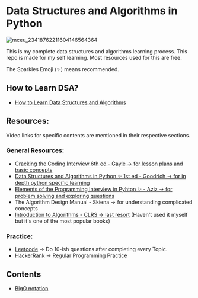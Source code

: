 # Data Structures and Algorithms in Python

![mceu_23418762211604146564364](https://user-images.githubusercontent.com/70666023/124493185-aed8be00-ddf8-11eb-8253-ca3d26064acd.jpg)

This is my complete data structures and algorithms learning process. 
This repo is made for my self learning. Most resources used for this are free.
 
The Sparkles Emoji (✨) means recommended.

## How to Learn DSA?
* [How to Learn Data Structures and Algorithms](https://youtu.be/fO0Nr8_--MI)

## Resources:
Video links for specific contents are mentioned in their respective sections.
### General Resources:
* [Cracking the Coding Interview 6th ed - Gayle -> for lesson plans and basic concepts](https://www.amazon.com/Cracking-Coding-Interview-Programming-Questions/dp/0984782850)
* [Data Structures and Algorithms in Python ✨ 1st ed - Goodrich -> for in depth python specific learning](https://www.amazon.com/Structures-Algorithms-Python-Michael-Goodrich/dp/1118290275/ref=pd_sbs_9/146-7117112-3214425?pd_rd_w=u0eqq&pf_rd_p=43345e03-9e2a-47c0-9b70-a50aa5ecbd5c&pf_rd_r=GH4061FRHKTZNWK7ZJ8Y&pd_rd_r=c91ffc68-6290-4fc9-a165-950ed977867a&pd_rd_wg=hROgA&pd_rd_i=1118290275&psc=1)
* [Elements of the Programming Interview in Pyhton ✨ - Aziz -> for problem solving and exploring questions](https://www.amazon.com/Elements-Programming-Interviews-Python-Insiders/dp/1537713949/ref=pd_sbs_3/146-7117112-3214425?pd_rd_w=h1Gnk&pf_rd_p=43345e03-9e2a-47c0-9b70-a50aa5ecbd5c&pf_rd_r=3W8ND85QTCQKRJFW53AW&pd_rd_r=244165c1-9543-4cde-ab20-6fedd20ab61a&pd_rd_wg=Mlj5i&pd_rd_i=1537713949&psc=1)
* The Algorithm Design Manual - Skiena -> for understanding complicated concepts
* [Introduction to Algorithms - CLRS -> last resort](https://www.amazon.com/Introduction-Algorithms-3rd-MIT-Press/dp/0262033844/ref=pd_sbs_6/146-7117112-3214425?pd_rd_w=XGJL2&pf_rd_p=43345e03-9e2a-47c0-9b70-a50aa5ecbd5c&pf_rd_r=6K6T3JJDJ7C8750FZ7VY&pd_rd_r=5a60e2cb-f9ce-4843-89a3-acc6d3ae9851&pd_rd_wg=m77Wv&pd_rd_i=0262033844&psc=1) (Haven't used it myself but it's one of the most popular books)

### Practice:
* [Leetcode](https://leetcode.com/) -> Do 10-ish questions after completing every Topic.
* [HackerRank](https://www.hackerrank.com/) -> Regular Programming Practice

## Contents
* [BigO notation](https://github.com/prottayislive/data_structures_and_algorithms/blob/main/BigO%20notation/BigO.md)
